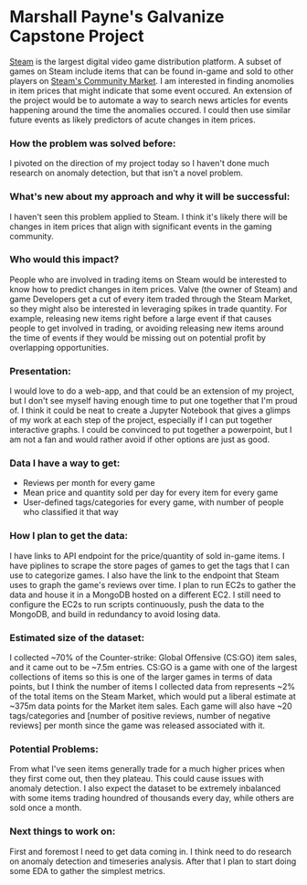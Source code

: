 # Marshall Payne's Galvanize Capstone Project
[Steam](https://store.steampowered.com/) is the largest digital video game distribution platform. A subset of games on Steam include items that can be found in-game and sold to other players on [Steam's Community Market](https://steamcommunity.com/market/). I am interested in finding anomolies in item prices that might indicate that some event occured. An extension of the project would be to automate a way to search news articles for events happening around the time the anomalies occured. I could then use similar future events as likely predictors of acute changes in item prices.

### How the problem was solved before:

I pivoted on the direction of my project today so I haven't done much research on anomaly detection, but that isn't a novel problem. 

### What's new about my approach and why it will be successful:

I haven't seen this problem applied to Steam. I think it's likely there will be changes in item prices that align with significant events in the gaming community.

### Who would this impact?

People who are involved in trading items on Steam would be interested to know how to predict changes in item prices. Valve (the owner of Steam) and game Developers get a cut of every item traded through the Steam Market, so they might also be interested in leveraging spikes in trade quantity. For example, releasing new items right before a large event if that causes people to get involved in trading, or avoiding releasing new items around the time of events if they would be missing out on potential profit by overlapping opportunities.

### Presentation:

I would love to do a web-app, and that could be an extension of my project, but I don't see myself having enough time to put one together that I'm proud of. I think it could be neat to create a Jupyter Notebook that gives a glimps of my work at each step of the project, especially if I can put together interactive graphs. I could be convinced to put together a powerpoint, but I am not a fan and would rather avoid if other options are just as good.

### Data I have a way to get:

  * Reviews per month for every game
  * Mean price and quantity sold per day for every item for every game
  * User-defined tags/categories for every game, with number of people who classified it that way

### How I plan to get the data:
I have links to API endpoint for the price/quantity of sold in-game items. I have piplines to scrape the store pages of games to get the tags that I can use to categorize games. I also have the link to the endpoint that Steam uses to graph the game's reviews over time. I plan to run EC2s to gather the data and house it in a MongoDB hosted on a different EC2. I still need to configure the EC2s to run scripts continuously, push the data to the MongoDB, and build in redundancy to avoid losing data.

### Estimated size of the dataset:
I collected ~70% of the Counter-strike: Global Offensive (CS:GO) item sales, and it came out to be ~7.5m entries. CS:GO is a game with one of the largest collections of items so this is one of the larger games in terms of data points, but I think the number of items I collected data from represents ~2% of the total items on the Steam Market, which would put a liberal estimate at ~375m data points for the Market item sales. Each game will also have ~20 tags/categories and \[number of positive reviews, number of negative reviews\] per month since the game was released associated with it.

### Potential Problems:

From what I've seen items generally trade for a much higher prices when they first come out, then they plateau. This could cause issues with anomaly detection. I also expect the dataset to be extremely inbalanced with some items trading houndred of thousands every day, while others are sold once a month.

### Next things to work on:
First and foremost I need to get data coming in. I think need to do research on anomaly detection and timeseries analysis. After that I plan to start doing some EDA to gather the simplest metrics.
